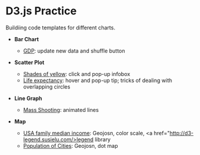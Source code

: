 # D3.js Practice
Buildiing code templates for different charts. 
* <strong>Bar Chart</strong> 
  - <a href="http://spe.neocities.org/d3-practice/bar-chart/gdp.html#"> GDP</a>: update new data and shuffle button
  
* <strong>Scatter Plot</strong>
  - <a href="http://spe.neocities.org/d3-practice/scatter-plot/shades-of-yellow.html">Shades of yellow</a>: click and pop-up infobox
  - <a href= "http://spe.neocities.org/d3-practice/scatter-plot/life-expentancy.html">Life expectancy</a>: hover and pop-up tip; tricks of dealing with overlapping circles  

* <strong>Line Graph</strong> 
  - <a href="http://spe.neocities.org/d3-practice/line-graph/mass-shootings.html"> Mass Shooting</a>: animated lines  

* <strong>Map</strong> 
  - <a href="http://spe.neocities.org/d3-practice/map/US-family-income/US-family-income.html">USA family median income</a>: Geojosn, color scale,  <a href="http://d3-legend.susielu.com/>legend library</a>
  - <a href="http://spe.neocities.org/d3-practice/map/population/population.html">Population of Cities</a>: Geojosn, dot map 


  
